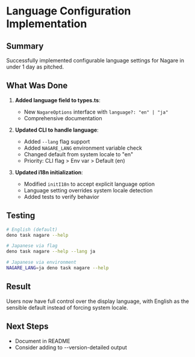 # Language Configuration Implementation

## Summary

Successfully implemented configurable language settings for Nagare in under 1 day as pitched.

## What Was Done

1. **Added language field to types.ts**:
   - New `NagareOptions` interface with `language?: "en" | "ja"`
   - Comprehensive documentation

2. **Updated CLI to handle language**:
   - Added `--lang` flag support
   - Added `NAGARE_LANG` environment variable check
   - Changed default from system locale to "en"
   - Priority: CLI flag > Env var > Default (en)

3. **Updated i18n initialization**:
   - Modified `initI18n` to accept explicit language option
   - Language setting overrides system locale detection
   - Added tests to verify behavior

## Testing

```bash
# English (default)
deno task nagare --help

# Japanese via flag
deno task nagare --help --lang ja

# Japanese via environment
NAGARE_LANG=ja deno task nagare --help
```

## Result

Users now have full control over the display language, with English as the sensible default instead of forcing system
locale.

## Next Steps

- Document in README
- Consider adding to --version-detailed output
